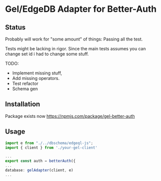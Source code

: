 # Gel/EdgeDB Adapter for Better-Auth

## Status

Probably will work for "some amount" of things:
Passing all the test.

Tests might be lacking in rigor. Since the main tests assumes you can change set id i had to change some stuff.

TODO:

- Implement missing stuff,
- Add missing operators.
- Test refactor
- Schema gen

## Installation

Package exists now https://npmjs.com/package/gel-better-auth

## Usage

```ts
import e from "./../dbschema/edgeql-js";
import { client } from './your-gel-client'

...
export const auth = betterAuth({
...
database: gelAdapter(client, e)
...
```
